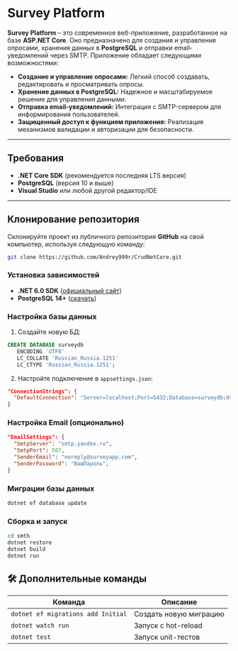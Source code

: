# Survey Platform

**Survey Platform** – это современное веб-приложение, разработанное на базе **ASP.NET Core**. Оно предназначено для создания и управления опросами, хранения данных в **PostgreSQL** и отправки email-уведомлений через SMTP. Приложение обладает следующими возможностями:

- **Создание и управление опросами:** Легкий способ создавать, редактировать и просматривать опросы.
- **Хранение данных в PostgreSQL:** Надежное и масштабируемое решение для управления данными.
- **Отправка email-уведомлений:** Интеграция с SMTP-сервером для информирования пользователей.
- **Защищенный доступ к функциям приложения:** Реализация механизмов валидации и авторизации для безопасности.

---


## Требования

- **.NET Core SDK** (рекомендуется последняя LTS версия)
- **PostgreSQL** (версия 10 и выше)
- **Visual Studio** или любой другой редактор/IDE

---

## Клонирование репозитория

Склонируйте проект из публичного репозитория **GitHub** на свой компьютер, используя следующую команду:

```sh
git clone https://github.com/Andrey999r/CrudNetCore.git

```

### Установка зависимостей
- **.NET 6.0 SDK** ([официальный сайт](https://dotnet.microsoft.com/download))
- **PostgreSQL 14+** ([скачать](https://www.postgresql.org/download/))

### Настройка базы данных
1. Создайте новую БД:
```sql
CREATE DATABASE surveydb 
   ENCODING 'UTF8' 
   LC_COLLATE 'Russian_Russia.1251' 
   LC_CTYPE 'Russian_Russia.1251';
```

2. Настройте подключение в `appsettings.json`:
```json
"ConnectionStrings": {
  "DefaultConnection": "Server=localhost;Port=5432;Database=surveydb;User Id=postgres;Password=ВашПароль;"
}
```

### Настройка Email (опционально)
```json
"EmailSettings": {
  "SmtpServer": "smtp.yandex.ru",
  "SmtpPort": 587,
  "SenderEmail": "noreply@surveyapp.com",
  "SenderPassword": "ВашПароль",
}
```

### Миграции базы данных
```bash
dotnet ef database update
```

### Сборка и запуск
```bash
cd smth
dotnet restore
dotnet build
dotnet run
```


## 🛠️ Дополнительные команды
| Команда | Описание |
|---------|----------|
| `dotnet ef migrations add Initial` | Создать новую миграцию |
| `dotnet watch run` | Запуск с hot-reload |
| `dotnet test` | Запуск unit-тестов |
